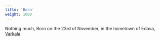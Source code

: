 ```yaml
---
title: 'Born'
weight: 1000
---
```


Nothing much, Born on the 23rd of November, in the hometown of Edava, [Varkala](https://www.keralatourism.org/destination/varkala-beach/328). 